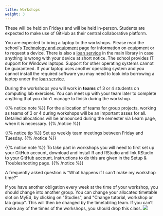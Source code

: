 ```yaml
---
title: Workshops
weight: 3
---
```


These will be held on Fridays and will be held in-person. Students are expected to make use of GitHub as their central collaborative platform. 


<!--The full list of times and locations are detailed below:

| Times         | Locations (Central/Holyrood Campus) |
|---------------|--------------------------------------------|
| 09:00 - 10:20 | [G.07 (Appleton Tower)](https://www.ed.ac.uk/timetabling-examinations/timetabling/room-bookings/bookable-rooms3/room/0201_00_G.07), [1.02 (Appleton Tower)](https://www.ed.ac.uk/timetabling-examinations/timetabling/room-bookings/bookable-rooms3/room/0201_01_1.02), [2.03 (Appleton Tower)](https://www.ed.ac.uk/timetabling-examinations/timetabling/room-bookings/bookable-rooms3/room/0201_02_2.03), [M14 (Patersons Land)](https://www.ed.ac.uk/timetabling-examinations/timetabling/room-bookings/bookable-rooms3/room/0551_-1M_M14) |
| 10:30 - 11:50 | [G.07 (Appleton Tower)](https://www.ed.ac.uk/timetabling-examinations/timetabling/room-bookings/bookable-rooms3/room/0201_00_G.07), [1.02 (Appleton Tower)](https://www.ed.ac.uk/timetabling-examinations/timetabling/room-bookings/bookable-rooms3/room/0201_01_1.02), [2.03 (Appleton Tower)](https://www.ed.ac.uk/timetabling-examinations/timetabling/room-bookings/bookable-rooms3/room/0201_02_2.03), [M14 (Patersons Land)](https://www.ed.ac.uk/timetabling-examinations/timetabling/room-bookings/bookable-rooms3/room/0551_-1M_M14) |
| 14:10 - 15:30 | [G.07 (Appleton Tower)](https://www.ed.ac.uk/timetabling-examinations/timetabling/room-bookings/bookable-rooms3/room/0201_00_G.07), [1.02 (Appleton Tower)](https://www.ed.ac.uk/timetabling-examinations/timetabling/room-bookings/bookable-rooms3/room/0201_01_1.02), [2.03 (Appleton Tower)](https://www.ed.ac.uk/timetabling-examinations/timetabling/room-bookings/bookable-rooms3/room/0201_02_2.03), [M14 (Patersons Land)](https://www.ed.ac.uk/timetabling-examinations/timetabling/room-bookings/bookable-rooms3/room/0551_-1M_M14) |
| 15:40 - 17:00 | [G.07 (Appleton Tower)](https://www.ed.ac.uk/timetabling-examinations/timetabling/room-bookings/bookable-rooms3/room/0201_00_G.07), [1.02 (Appleton Tower)](https://www.ed.ac.uk/timetabling-examinations/timetabling/room-bookings/bookable-rooms3/room/0201_01_1.02), [2.03 (Appleton Tower)](https://www.ed.ac.uk/timetabling-examinations/timetabling/room-bookings/bookable-rooms3/room/0201_02_2.03), [M14 (Patersons Land)](https://www.ed.ac.uk/timetabling-examinations/timetabling/room-bookings/bookable-rooms3/room/0551_-1M_M14) |

<div>
  <iframe src="https://www.google.com/maps/embed?pb=!1m18!1m12!1m3!1d2234.278803882371!2d-3.18889008394796!3d55.94453948465495!2m3!1f0!2f0!3f0!3m2!1i1024!2i768!4f13.1!3m3!1m2!1s0x4887c78385c7685d%3A0x6f9d3da4d39209ee!2sAppleton%20Tower%2C%20The%20University%20of%20Edinburgh!5e0!3m2!1sen!2suk!4v1629884943189!5m2!1sen!2suk" width=49.7% height=300ut style="border:0;" allowfullscreen="" loading="lazy" scrolling="no"></iframe>
  <iframe src="https://www.google.com/maps/embed?pb=!1m18!1m12!1m3!1d2233.968978532958!2d-3.1816150847673086!3d55.94990958424092!2m3!1f0!2f0!3f0!3m2!1i1024!2i768!4f13.1!3m3!1m2!1s0x4887c787dbaf4e4f%3A0xcd0b25472389981!2sPaterson&#39;s%20Land%2C%20The%20University%20of%20Edinburgh!5e0!3m2!1sen!2suk!4v1631865851892!5m2!1sen!2suk" width=49.7% height=300ut style="border:0;" allowfullscreen="" loading="lazy"></iframe>
</div>-->

You are expected to bring a laptop to the workshops. Please read the school's [Technology and equipment](https://teaching.maths.ed.ac.uk/main/undergraduate/studies/equipment) page for information on equipment or to request a device. There is also a [loan service](https://www.ed.ac.uk/information-services/library-museum-gallery/using-library/borrowing-a-book/borrowing-laptops) in the main library in case anything is wrong with your device at short notice. The school provides IT support for Windows laptops. Support for other operating systems cannot be guaranteed. If your laptop uses another operating system and you cannot install the required software you may need to look into borrowing a laptop under the [loan service](https://www.ed.ac.uk/information-services/library-museum-gallery/using-library/borrowing-a-book/borrowing-laptops).

During the workshops you will work in  __teams__ of 3 or 4 students on computing lab exercises. You can meet up with your team later to complete anything that you didn't manage to finish during the workshop. 

{{% notice note %}}
For the allocation of teams for group projects, working as teams of 3 or 4 during workshops will be an important asses for all. Detailed allocations will be announced during the semester via Learn page, when it is necessary.
{{% /notice %}}

{{% notice tip %}}
Set up weekly team meetings between Friday and Tuesday.
{{% /notice %}}



{{% notice note %}}
To take part in workshops you will need to first set up your GitHub account, download and install R and RStudio and link RStudio to your GitHub account. Instructions to do this are given in the <a id="troubleshoot">Setup & Troubleshooting</a> page.
{{% /notice %}}

A frequently asked question is “What happens if I can’t make my workshop time?” 

If you have another obligation every week at the time of your workshop, you should change into another group. You can change your allocated timetable slot on MyEd, by clicking on "Studies", and "Change tutorial, workshop or lab group". This will then be changed by the timetabling team. If you can’t make any of the times of the workshops, you should drop this class.
<img src="/images/assessments/change_tutorial.png"/>

